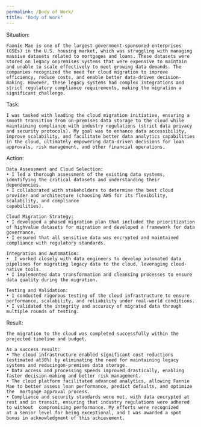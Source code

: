 ```yaml
---
permalink: /Body of Work/
title: "Body of Work"
---
```


Situation:

    Fannie Mae is one of the largest government-sponsored enterprises (GSEs) in the U.S. housing market, which was struggling with managing massive datasets related to mortgages and loans. These datasets were stored on legacy onpremises systems that were expensive to maintain and unable to scale effectively to meet growing data demands. The companies recognized the need for cloud migration to improve efficiency, reduce costs, and enable better data-driven decision-making. However, these legacy systems had complex integrations and strict regulatory compliance requirements, making the migration a significant challenge.

Task:

    I was tasked with leading the cloud migration initiative, ensuring a smooth transition from on-premises data storage to the cloud while maintaining compliance with industry regulations (strict data privacy and security protocols). My goal was to enhance data accessibility, improve scalability, and facilitate better data analytics capabilities in the cloud, ultimately empowering data-driven decisions for loan approvals, risk management, and other financial operations.

Action:
 
    Data Assessment and Cloud Selection:
    • I led a thorough assessment of the existing data systems, identifying the critical datasets and understanding their dependencies.
    • I collaborated with stakeholders to determine the best cloud provider and architecture (choosing AWS for its flexibility, scalability, and compliance
    capabilities).

    Cloud Migration Strategy:
    • I developed a phased migration plan that included the prioritization of highvalue datasets for migration and developed a framework for data
    governance.
    • I ensured that all sensitive data was encrypted and maintained compliance with regulatory standards.

    Integration and Automation:
    •  I worked closely with data engineers to develop automated data pipelines for migrating legacy data to the cloud, leveraging cloud-native tools.
    • I implemented data transformation and cleansing processes to ensure data quality during the migration.

    Testing and Validation:
    • I conducted rigorous testing of the cloud infrastructure to ensure performance, scalability, and reliability under real-world conditions.
    • I validated the integrity and accuracy of migrated data through multiple rounds of testing.

Result:

    The migration to the cloud was completed successfully within the projected timeline and budget.

    As a success result:
    • The cloud infrastructure enabled significant cost reductions (estimated at30%) by eliminating the need for maintaining legacy systems and reducingon-premises data storage.
    • Data access and processing speeds improved drastically, enabling faster decision-making and better risk management.
    • The cloud platform facilitated advanced analytics, allowing Fannie Mae to better assess loan performance, predict defaults, and optimize the  mortgage approval process.
    • Compliance and security standards were met, with data encrypted at rest and in transit, ensuring that industry regulations were adhered to without  compromising performance. My efforts were recognized     at a senior level for being exceptional, and I was awarded a spot bonus in acknowledgment of this achievement.
